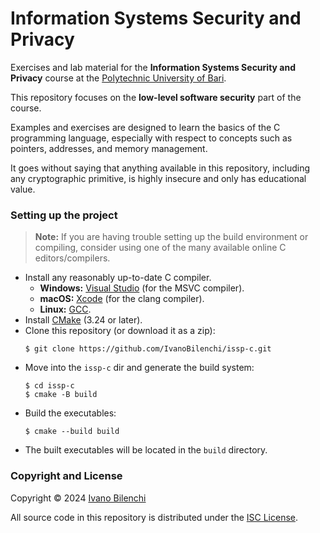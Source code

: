 # Information Systems Security and Privacy

Exercises and lab material for the **Information Systems Security and Privacy** course
at the [Polytechnic University of Bari](https://www.poliba.it).

This repository focuses on the **low-level software security** part of the course.

Examples and exercises are designed to learn the basics of the C programming language,
especially with respect to concepts such as pointers, addresses, and memory management.

It goes without saying that anything available in this repository, including any cryptographic
primitive, is highly insecure and only has educational value.

### Setting up the project

> **Note:** If you are having trouble setting up the build environment or compiling,
>           consider using one of the many available online C editors/compilers.

- Install any reasonably up-to-date C compiler.
    - **Windows:** [Visual Studio](https://visualstudio.microsoft.com) (for the MSVC compiler).
    - **macOS:** [Xcode](https://developer.apple.com/xcode) (for the clang compiler).
    - **Linux:** [GCC](https://gcc.gnu.org).
- Install [CMake](https://cmake.org) (3.24 or later).
- Clone this repository (or download it as a zip):
    ```console
    $ git clone https://github.com/IvanoBilenchi/issp-c.git
    ```
- Move into the `issp-c` dir and generate the build system:
    ```console
    $ cd issp-c
    $ cmake -B build
    ```
- Build the executables:
    ```console
    $ cmake --build build
    ```
- The built executables will be located in the `build` directory.

### Copyright and License

Copyright © 2024 [Ivano Bilenchi](https://ivanobilenchi.com)

All source code in this repository is distributed under the [ISC License](LICENSE).
